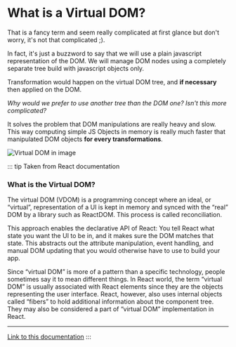 # What is a Virtual DOM?

That is a fancy term and seem really complicated at first glance but don't worry, it's not that complicated ;).

In fact, it's just a buzzword to say that we will use a plain javascript representation of the DOM. We will manage DOM nodes using
a completely separate tree build with javascript objects only.

Transformation would happen on the virtual DOM tree, and **if necessary** then applied on the DOM.

_Why would we prefer to use another tree than the DOM one? Isn't this more complicated?_

It solves the problem that DOM manipulations are really heavy and slow. This way computing simple JS Objects in memory is really much faster that manipulated DOM objects **for every transformations**.

![Virtual DOM in image](https://blog.codecentric.de/files/2017/11/Bildschirmfoto-2017-10-25-um-14.32.03.png)

::: tip Taken from React documentation

### What is the Virtual DOM?

The virtual DOM (VDOM) is a programming concept where an ideal, or “virtual”, representation of a UI is kept in memory and synced with the “real” DOM by a library such as ReactDOM. This process is called reconciliation.

This approach enables the declarative API of React: You tell React what state you want the UI to be in, and it makes sure the DOM matches that state. This abstracts out the attribute manipulation, event handling, and manual DOM updating that you would otherwise have to use to build your app.

Since “virtual DOM” is more of a pattern than a specific technology, people sometimes say it to mean different things. In React world, the term “virtual DOM” is usually associated with React elements since they are the objects representing the user interface. React, however, also uses internal objects called “fibers” to hold additional information about the component tree. They may also be considered a part of “virtual DOM” implementation in React.

---

[Link to this documentation](https://reactjs.org/docs/faq-internals.html#what-is-the-virtual-dom)
:::

